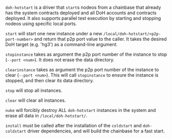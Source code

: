 `doh-hotstart` is a driver that `start`s nodeos from a chainbase that already has the system contracts deployed and all DoH accounts and contracts deployed. It also supports parallel test execution by starting and stopping nodeos using specific local ports.

`start` will start one new instance under a new `/local/doh-hotstart/<p2p-port-number>` and return that p2p port value to the caller. It takes the desired DoH target (e.g. 'hg3') as a command-line argument.

`stopinstance` takes as argument the p2p port number of the instance to stop (`--port <num>`). It does not erase the data directory.

`clearinstance` takes as argument the p2p port number of the instance to clear (`--port <num>`). This will call `stopinstance` to ensure the instance is stopped, and then clear its data directory.

`stop` will stop all instances.

`clear` will clear all instances.

`nuke` will forcibly destroy ALL `doh-hotstart` instances in the system and erase all data in `/local/doh-hotstart/`.

`install` must be called after the installation of the `coldstart` and `doh-coldstart` driver dependencies, and will build the chainbase for a fast start.
